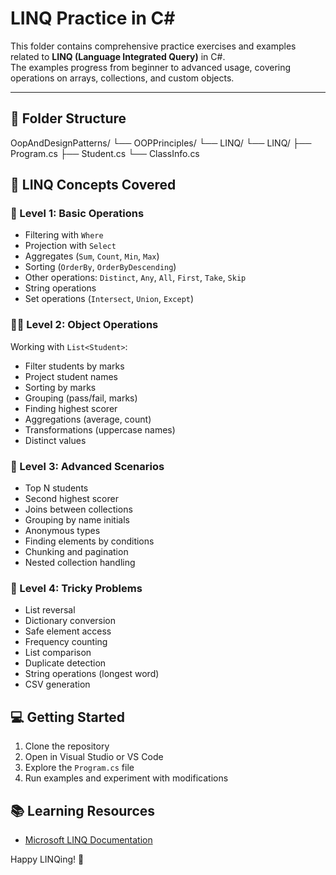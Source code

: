 # LINQ Practice in C#

This folder contains comprehensive practice exercises and examples related to **LINQ (Language Integrated Query)** in C#.  
The examples progress from beginner to advanced usage, covering operations on arrays, collections, and custom objects.

---

## 📁 Folder Structure

OopAndDesignPatterns/
└── OOPPrinciples/
└── LINQ/
└── LINQ/
├── Program.cs
├── Student.cs
└── ClassInfo.cs


## 🎯 LINQ Concepts Covered

### 🔰 Level 1: Basic Operations
- Filtering with `Where`
- Projection with `Select`
- Aggregates (`Sum`, `Count`, `Min`, `Max`)
- Sorting (`OrderBy`, `OrderByDescending`)
- Other operations: `Distinct`, `Any`, `All`, `First`, `Take`, `Skip`
- String operations
- Set operations (`Intersect`, `Union`, `Except`)

### 👨‍🎓 Level 2: Object Operations
Working with `List<Student>`:
- Filter students by marks
- Project student names
- Sorting by marks
- Grouping (pass/fail, marks)
- Finding highest scorer
- Aggregations (average, count)
- Transformations (uppercase names)
- Distinct values

### 🚀 Level 3: Advanced Scenarios
- Top N students
- Second highest scorer
- Joins between collections
- Grouping by name initials
- Anonymous types
- Finding elements by conditions
- Chunking and pagination
- Nested collection handling

### 🧠 Level 4: Tricky Problems
- List reversal
- Dictionary conversion
- Safe element access
- Frequency counting
- List comparison
- Duplicate detection
- String operations (longest word)
- CSV generation

## 💻 Getting Started

1. Clone the repository
2. Open in Visual Studio or VS Code
3. Explore the `Program.cs` file
4. Run examples and experiment with modifications

## 📚 Learning Resources
- [Microsoft LINQ Documentation](https://docs.microsoft.com/en-us/dotnet/csharp/programming-guide/concepts/linq/)

Happy LINQing! 🎉


